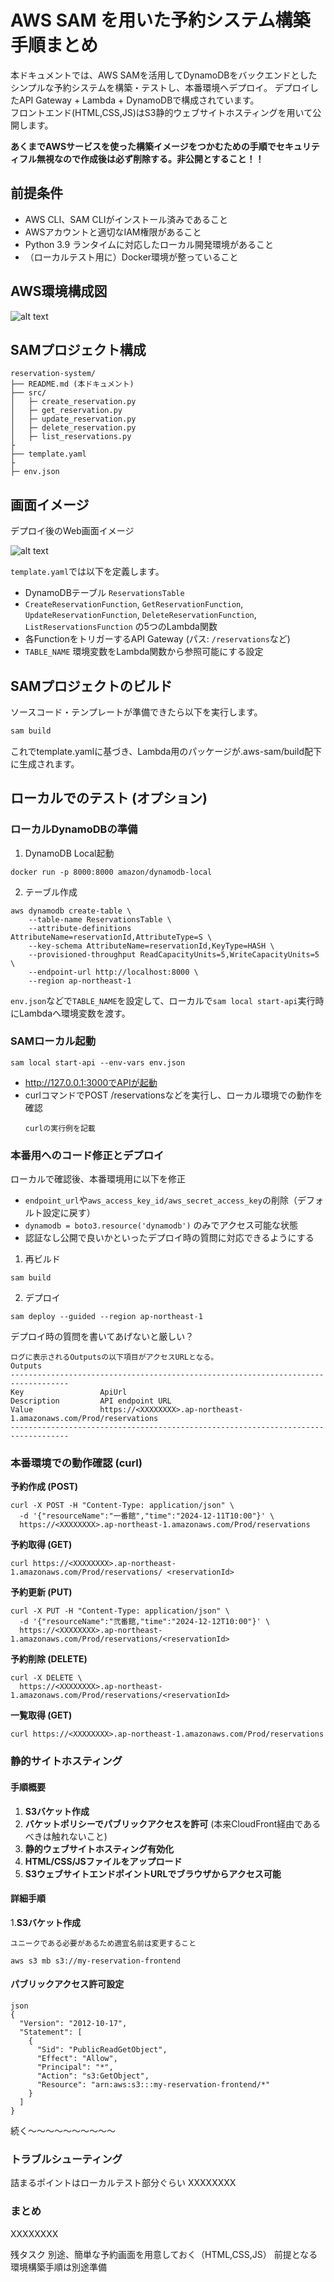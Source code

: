 # AWS SAM を用いた予約システム構築手順まとめ

本ドキュメントでは、AWS SAMを活用してDynamoDBをバックエンドとしたシンプルな予約システムを構築・テストし、本番環境へデプロイ。
デプロイしたAPI Gateway + Lambda + DynamoDBで構成されています。  
フロントエンド(HTML,CSS,JS)はS3静的ウェブサイトホスティングを用いて公開します。

**あくまでAWSサービスを使った構築イメージをつかむための手順でセキュリティフル無視なので作成後は必ず削除する。非公開とすること！！**

## 前提条件

- AWS CLI、SAM CLIがインストール済みであること
- AWSアカウントと適切なIAM権限があること
- Python 3.9 ランタイムに対応したローカル開発環境があること
- （ローカルテスト用に）Docker環境が整っていること

## AWS環境構成図

![alt text](./images/reservation-system-AWS.jpg "構成図")


## SAMプロジェクト構成
```
reservation-system/
├── README.md (本ドキュメント)
├── src/
│   ├─ create_reservation.py
│   ├─ get_reservation.py
│   ├─ update_reservation.py
│   ├─ delete_reservation.py
│   ├─ list_reservations.py
├
├── template.yaml
├
├─ env.json
```

## 画面イメージ
デプロイ後のWeb画面イメージ

![alt text](./images/Screen_Image.jpg "Web画面")


`template.yaml`では以下を定義します。  
- DynamoDBテーブル `ReservationsTable`
- `CreateReservationFunction`, `GetReservationFunction`, `UpdateReservationFunction`, `DeleteReservationFunction`, `ListReservationsFunction` の5つのLambda関数
- 各FunctionをトリガーするAPI Gateway (パス: `/reservations`など)
- `TABLE_NAME` 環境変数をLambda関数から参照可能にする設定

## SAMプロジェクトのビルド

ソースコード・テンプレートが準備できたら以下を実行します。

```bash
sam build
```

これでtemplate.yamlに基づき、Lambda用のパッケージが.aws-sam/build配下に生成されます。

## ローカルでのテスト (オプション)
### ローカルDynamoDBの準備

1. DynamoDB Local起動

```
docker run -p 8000:8000 amazon/dynamodb-local
```

2. テーブル作成
```
aws dynamodb create-table \
    --table-name ReservationsTable \
    --attribute-definitions AttributeName=reservationId,AttributeType=S \
    --key-schema AttributeName=reservationId,KeyType=HASH \
    --provisioned-throughput ReadCapacityUnits=5,WriteCapacityUnits=5 \
    --endpoint-url http://localhost:8000 \
    --region ap-northeast-1
```
`env.json`などで`TABLE_NAME`を設定して、ローカルで`sam local start-api`実行時にLambdaへ環境変数を渡す。


### SAMローカル起動
```
sam local start-api --env-vars env.json
```

- http://127.0.0.1:3000でAPIが起動
- curlコマンドでPOST /reservationsなどを実行し、ローカル環境での動作を確認
  ```
  curlの実行例を記載
  ```

### 本番用へのコード修正とデプロイ
ローカルで確認後、本番環境用に以下を修正

- `endpoint_url`や`aws_access_key_id/aws_secret_access_key`の削除（デフォルト設定に戻す）
- `dynamodb = boto3.resource('dynamodb')` のみでアクセス可能な状態
- 認証なし公開で良いかといったデプロイ時の質問に対応できるようにする

1. 再ビルド
```
sam build
```

2. デプロイ
```
sam deploy --guided --region ap-northeast-1
```
デプロイ時の質問を書いてあげないと厳しい？

```
ログに表示されるOutputsの以下項目がアクセスURLとなる。
Outputs                                                                            -----------------------------------------------------------------------------------
Key                 ApiUrl                                                                                                                                                                
Description         API endpoint URL                                                                                                                                                      
Value               https://<XXXXXXXX>.ap-northeast-1.amazonaws.com/Prod/reservations                                                                       -----------------------------------------------------------------------------------
```

### 本番環境での動作確認 (curl)

**予約作成 (POST)**
```
curl -X POST -H "Content-Type: application/json" \
  -d '{"resourceName":"一番館","time":"2024-12-11T10:00"}' \
  https://<XXXXXXXX>.ap-northeast-1.amazonaws.com/Prod/reservations
```

**予約取得 (GET)**
```
curl https://<XXXXXXXX>.ap-northeast-1.amazonaws.com/Prod/reservations/ <reservationId>
```

**予約更新 (PUT)**
```
curl -X PUT -H "Content-Type: application/json" \
  -d '{"resourceName":"弐番館,"time":"2024-12-12T10:00"}' \
  https://<XXXXXXXX>.ap-northeast-1.amazonaws.com/Prod/reservations/<reservationId>
```

**予約削除 (DELETE)**
```
curl -X DELETE \
  https://<XXXXXXXX>.ap-northeast-1.amazonaws.com/Prod/reservations/<reservationId>
```

**一覧取得 (GET)**
```
curl https://<XXXXXXXX>.ap-northeast-1.amazonaws.com/Prod/reservations
```

### 静的サイトホスティング

#### 手順概要
1. **S3バケット作成**
2. **バケットポリシーでパブリックアクセスを許可** (本来CloudFront経由であるべきは触れないこと)
3. **静的ウェブサイトホスティング有効化**  
4. **HTML/CSS/JSファイルをアップロード**
5. **S3ウェブサイトエンドポイントURLでブラウザからアクセス可能**


#### 詳細手順
1.**S3バケット作成**
```
ユニークである必要があるため適宜名前は変更すること

aws s3 mb s3://my-reservation-frontend
```
#### パブリックアクセス許可設定
```
json
{
  "Version": "2012-10-17",
  "Statement": [
    {
      "Sid": "PublicReadGetObject",
      "Effect": "Allow",
      "Principal": "*",
      "Action": "s3:GetObject",
      "Resource": "arn:aws:s3:::my-reservation-frontend/*"
    }
  ]
}

```

続く～～～～～～～～～～


### トラブルシューティング
詰まるポイントはローカルテスト部分ぐらい
XXXXXXXX

### まとめ
XXXXXXXX


残タスク
別途、簡単な予約画面を用意しておく（HTML,CSS,JS）
前提となる環境構築手順は別途準備
